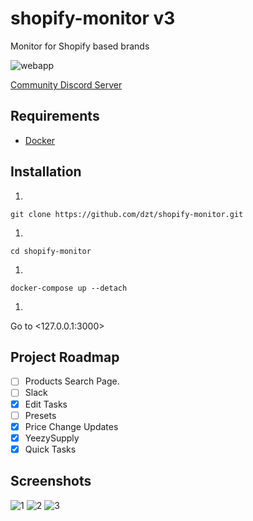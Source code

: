 # shopify-monitor v3

Monitor for Shopify based brands

![webapp](https://i.imgur.com/ZTGlrfq.png)

[Community Discord Server](https://discord.gg/BkDxcjT)


## Requirements

- [Docker](https://docs.docker.com/get-docker/)

## Installation

1.


```shell
git clone https://github.com/dzt/shopify-monitor.git
```

1.


```shell
cd shopify-monitor
```

1.


```shell
docker-compose up --detach
```

1.


Go to <127.0.0.1:3000>


## Project Roadmap

- [ ] Products Search Page.
- [ ] Slack
- [x] Edit Tasks
- [ ] Presets
- [x] Price Change Updates
- [x] YeezySupply
- [x] Quick Tasks

## Screenshots

![1](https://i.imgur.com/WbOxrBO.png)
![2](https://i.imgur.com/IUSU8b8.png)
![3](https://i.imgur.com/SVEh07S.png)
